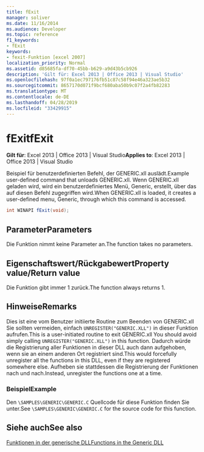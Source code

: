```yaml
---
title: fExit
manager: soliver
ms.date: 11/16/2014
ms.audience: Developer
ms.topic: reference
f1_keywords:
- fExit
keywords:
- fexit-Funktion [excel 2007]
localization_priority: Normal
ms.assetid: d85685fa-df70-45bb-b629-a9d43b5cb926
description: 'Gilt für: Excel 2013 | Office 2013 | Visual Studio'
ms.openlocfilehash: 97f0a1ec797176fb51c87c58f94e46a323ae5b32
ms.sourcegitcommit: 8657170d071f9bcf680aba50b9c07f2a4fb82283
ms.translationtype: MT
ms.contentlocale: de-DE
ms.lasthandoff: 04/28/2019
ms.locfileid: "33429915"
---
```

# <a name="fexit"></a><span data-ttu-id="f63a6-104">fExit</span><span class="sxs-lookup"><span data-stu-id="f63a6-104">fExit</span></span>

 <span data-ttu-id="f63a6-105">**Gilt für**: Excel 2013 | Office 2013 | Visual Studio</span><span class="sxs-lookup"><span data-stu-id="f63a6-105">**Applies to**: Excel 2013 | Office 2013 | Visual Studio</span></span> 
  
<span data-ttu-id="f63a6-106">Beispiel für benutzerdefinierten Befehl, der GENERIC.xll auslädt.</span><span class="sxs-lookup"><span data-stu-id="f63a6-106">Example user-defined command that unloads GENERIC.xll.</span></span> <span data-ttu-id="f63a6-107">Wenn GENERIC.xll geladen wird, wird ein benutzerdefiniertes Menü, Generic, erstellt, über das auf diesen Befehl zugegriffen wird.</span><span class="sxs-lookup"><span data-stu-id="f63a6-107">When GENERIC.xll is loaded, it creates a user-defined menu, Generic, through which this command is accessed.</span></span> 
  
```cs
int WINAPI fExit(void);
```

## <a name="parameters"></a><span data-ttu-id="f63a6-108">Parameter</span><span class="sxs-lookup"><span data-stu-id="f63a6-108">Parameters</span></span>

<span data-ttu-id="f63a6-109">Die Funktion nimmt keine Parameter an.</span><span class="sxs-lookup"><span data-stu-id="f63a6-109">The function takes no parameters.</span></span>
  
## <a name="property-valuereturn-value"></a><span data-ttu-id="f63a6-110">Eigenschaftswert/Rückgabewert</span><span class="sxs-lookup"><span data-stu-id="f63a6-110">Property value/Return value</span></span>

<span data-ttu-id="f63a6-111">Die Funktion gibt immer 1 zurück.</span><span class="sxs-lookup"><span data-stu-id="f63a6-111">The function always returns 1.</span></span>
  
## <a name="remarks"></a><span data-ttu-id="f63a6-112">Hinweise</span><span class="sxs-lookup"><span data-stu-id="f63a6-112">Remarks</span></span>

<span data-ttu-id="f63a6-113">Dies ist eine vom Benutzer initiierte Routine zum Beenden von GENERIC.xll Sie sollten vermeiden, einfach  `UNREGISTER("GENERIC.XLL")` in dieser Funktion aufrufen.</span><span class="sxs-lookup"><span data-stu-id="f63a6-113">This is a user-initiated routine to exit GENERIC.xll You should avoid simply calling  `UNREGISTER("GENERIC.XLL")` in this function.</span></span> <span data-ttu-id="f63a6-114">Dadurch würde die Registrierung aller Funktionen in dieser DLL auch dann aufgehoben, wenn sie an einem anderen Ort registriert sind.</span><span class="sxs-lookup"><span data-stu-id="f63a6-114">This would forcefully unregister all the functions in this DLL, even if they are registered somewhere else.</span></span> <span data-ttu-id="f63a6-115">Aufheben sie stattdessen die Registrierung der Funktionen nach und nach.</span><span class="sxs-lookup"><span data-stu-id="f63a6-115">Instead, unregister the functions one at a time.</span></span> 
  
### <a name="example"></a><span data-ttu-id="f63a6-116">Beispiel</span><span class="sxs-lookup"><span data-stu-id="f63a6-116">Example</span></span>

<span data-ttu-id="f63a6-117">Den  `\SAMPLES\GENERIC\GENERIC.C` Quellcode für diese Funktion finden Sie unter.</span><span class="sxs-lookup"><span data-stu-id="f63a6-117">See  `\SAMPLES\GENERIC\GENERIC.C` for the source code for this function.</span></span> 
  
## <a name="see-also"></a><span data-ttu-id="f63a6-118">Siehe auch</span><span class="sxs-lookup"><span data-stu-id="f63a6-118">See also</span></span>



[<span data-ttu-id="f63a6-119">Funktionen in der generische DLL</span><span class="sxs-lookup"><span data-stu-id="f63a6-119">Functions in the Generic DLL</span></span>](functions-in-the-generic-dll.md)

